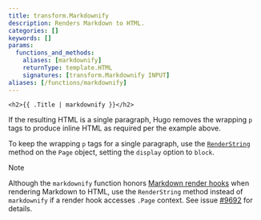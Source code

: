 ```yaml
---
title: transform.Markdownify
description: Renders Markdown to HTML.
categories: []
keywords: []
params:
  functions_and_methods:
    aliases: [markdownify]
    returnType: template.HTML
    signatures: [transform.Markdownify INPUT]
aliases: [/functions/markdownify]
---
```


```go-html-template
<h2>{{ .Title | markdownify }}</h2>
```

If the resulting HTML is a single paragraph, Hugo removes the wrapping `p` tags to produce inline HTML as required per the example above.

To keep the wrapping `p` tags for a single paragraph, use the [`RenderString`] method on the `Page` object, setting the `display` option to `block`.

> [!note]
> Although the `markdownify` function honors [Markdown render hooks] when rendering Markdown to HTML, use the `RenderString` method instead of `markdownify` if a render hook accesses `.Page` context. See issue [#9692] for details.

[#9692]: https://github.com/gohugoio/hugo/issues/9692
[`RenderString`]: /methods/page/renderstring/
[Markdown render hooks]: /render-hooks/
